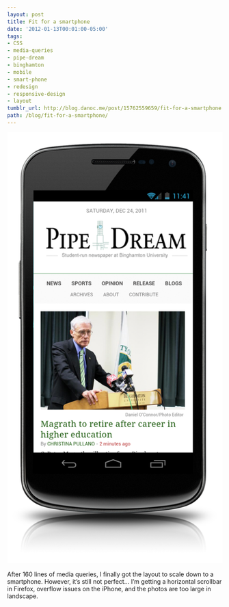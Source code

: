 ```yaml
---
layout: post
title: Fit for a smartphone
date: '2012-01-13T00:01:00-05:00'
tags:
- CSS
- media-queries
- pipe-dream
- binghamton
- mobile
- smart-phone
- redesign
- responsive-design
- layout
tumblr_url: http://blog.danoc.me/post/15762559659/fit-for-a-smartphone
path: /blog/fit-for-a-smartphone/
---
```


![Pipe Dream on an Android device](./pd-android.png)

After 160 lines of media queries, I finally got the layout to scale down to a smartphone. However, it’s still not perfect... I’m getting a horizontal scrollbar in Firefox, overflow issues on the iPhone, and the photos are too large in landscape.
